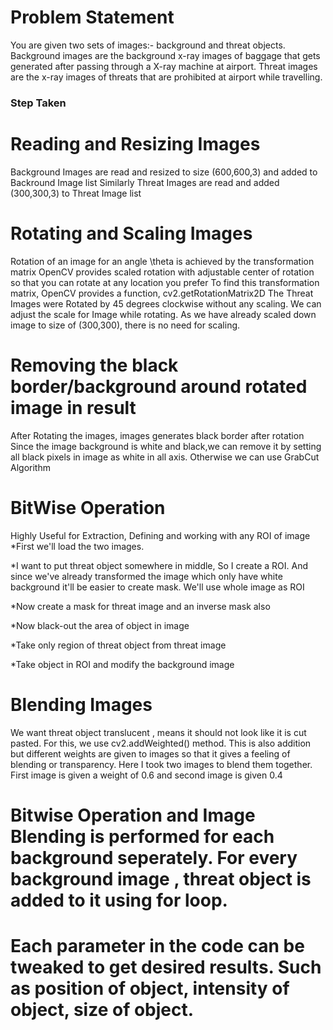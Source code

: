 # Problem Statement
You are given two sets of images:- background and threat objects. Background images are the
background x-ray images of baggage that gets generated after passing through a X-ray machine at
airport. Threat images are the x-ray images of threats that are prohibited at airport while travelling.

### Step Taken
# Reading and Resizing Images
Background Images are read and resized to size (600,600,3) and added to Backround Image list
Similarly Threat Images are read and added (300,300,3) to Threat Image list

# Rotating and Scaling Images
Rotation of an image for an angle \theta is achieved by the transformation matrix
OpenCV provides scaled rotation with adjustable center of rotation so that you can rotate at any location you prefer
To find this transformation matrix, OpenCV provides a function, cv2.getRotationMatrix2D 
The Threat Images were Rotated by 45 degrees clockwise without any scaling. We can adjust the scale for Image while rotating. As we have already scaled down image to size of 
(300,300), there is no need for scaling.

# Removing the black border/background around rotated image in result
After Rotating the images, images generates black border after rotation 
Since the image background is white and black,we can remove it by setting all black pixels in image as white in all axis.
Otherwise we can use GrabCut Algorithm

# BitWise Operation
Highly Useful for Extraction, Defining and working with any ROI of image
*First we'll load the two images.

*I want to put threat object somewhere in middle, So I create a ROI. And since we've already transformed the image which only have white background it'll be easier to create mask. We'll use whole image as ROI

*Now create a mask for threat image and an inverse mask also

*Now black-out the area of object in image

*Take only region of threat object from threat image

*Take object in ROI and modify the background image

# Blending Images
We want threat object translucent , means it should not look like it is cut pasted.
For this, we use cv2.addWeighted() method.
This is also addition but different weights are given to images so that it gives a feeling of blending or transparency.
Here I took two images to blend them together. First image is given a weight of 0.6 and second image is given 0.4

# Bitwise Operation and Image Blending is performed for each background seperately. For every background image , threat object is added to it using for loop.

# Each parameter in the code can be tweaked to get desired results. Such as position of object, intensity of object, size of object.

